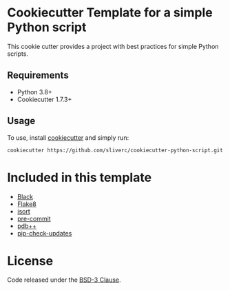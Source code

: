 # Cookiecutter Template for a simple Python script

This cookie cutter provides a project with best practices for simple Python scripts.

## Requirements

* Python 3.8+
* Cookiecutter 1.7.3+

## Usage

To use, install [cookiecutter](https://www.cookiecutter.io/) and simply run:
```
cookiecutter https://github.com/sliverc/cookiecutter-python-script.git
```

# Included in this template

* [Black](https://github.com/ambv/black)
* [Flake8](http://flake8.pycqa.org/en/latest/)
* [isort](https://pypi.python.org/pypi/isort)
* [pre-commit](https://pre-commit.com/)
* [pdb++](https://github.com/pdbpp/pdbpp)
* [pip-check-updates](https://github.com/zehengl/pip-check-updates)

# License

Code released under the [BSD-3 Clause](LICENSE).
